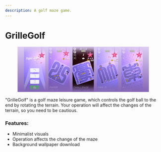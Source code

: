 ```yaml
---
description: A golf maze game.
---
```


# GrilleGolf

<figure><img src="../.gitbook/assets/image (4).png" alt=""><figcaption></figcaption></figure>



"GrilleGolf" is a golf maze leisure game, which controls the golf ball to the end by rotating the terrain. Your operation will affect the changes of the terrain, so you need to be cautious.



### Features:

* Minimalist visuals
* Operation affects the change of the maze
* Background wallpaper download
